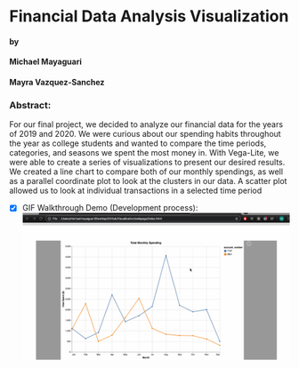 # Financial Data Analysis Visualization
#### by
#### Michael Mayaguari
#### Mayra Vazquez-Sanchez
### Abstract: 
For our final project, we decided to analyze our financial data for the years of 2019 and 2020. We were curious about our spending habits throughout the year as college students and wanted to compare the time periods, categories, and seasons we spent the most money in. With Vega-Lite, we were able to create a series of visualizations to present our desired results. We created a line chart to compare both of our monthly spendings, as well as a parallel coordinate plot to look at the clusters in our data. A scatter plot allowed us to look at individual transactions in a selected time period
* [x] GIF Walkthrough Demo (Development process):  ![alt text](/viz.gif)
